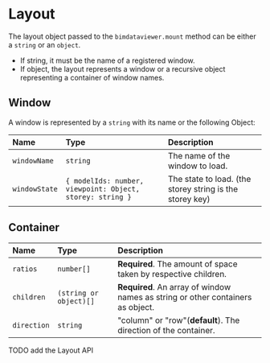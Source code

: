 # Layout

The layout object passed to the `bimdataviewer.mount` method can be either a `string` or an `object`.

- If string, it must be the name of a registered window.
- If object, the layout represents a window or a recursive object representing a container of window names.
  
## Window

A window is represented by a `string` with its name or the following Object: 

| Name          | Type                                                      | Description                                              |
| :------------ | :-------------------------------------------------------- | :------------------------------------------------------- |
| `windowName`  | `string`                                                  | The name of the window to load.                          |
| `windowState` | `{ modelIds: number, viewpoint: Object, storey: string }` | The state to load. (the storey string is the storey key) |

## Container

| Name        | Type                   | Description                                                                     |
| :---------- | :--------------------- | :------------------------------------------------------------------------------ |
| `ratios`    | `number[]`             | **Required**. The amount of space taken by respective children.                 |
| `children`  | `(string or object)[]` | **Required**. An array of window names as string or other containers as object. |
| `direction` | `string`               | "column" or "row"(**default**). The direction of the container.                 |

TODO add the Layout API